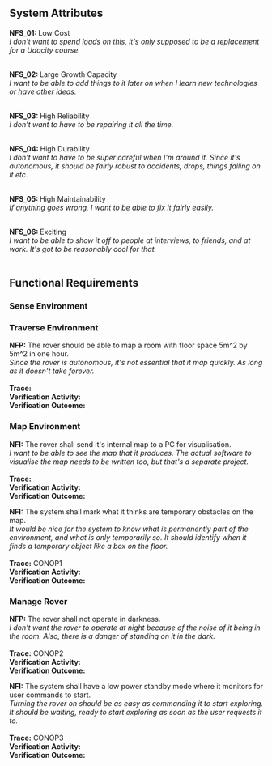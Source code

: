 ## System Attributes
<b>NFS_01: </b>Low Cost<br>
<i>I don't want to spend loads on this, it's only supposed to be a replacement for a Udacity course.</i><br><br>

<b>NFS_02: </b>Large Growth Capacity<br>
<i>I want to be able to add things to it later on when I learn new technologies or have other ideas.</i><br><br>

<b>NFS_03: </b>High Reliability<br>
<i>I don't want to have to be repairing it all the time.</i><br><br>

<b>NFS_04: </b>High Durability<br>
<i>I don't want to have to be super careful when I'm around it. Since it's autonomous, it should be fairly robust to accidents, drops, things falling on it etc.</i><br><br>

<b>NFS_05: </b>High Maintainability<br>
<i>If anything goes wrong, I want to be able to fix it fairly easily.</i><br><br>

<b>NFS_06: </b>Exciting<br>
<i>I want to be able to show it off to people at interviews, to friends, and at work. It's got to be reasonably cool for that.</i><br><br>

## Functional Requirements
### Sense Environment
### Traverse Environment
<b>NFP:</b> The rover should be able to map a room with floor space 5m^2 by 5m^2 in one hour.<br>
<i>Since the rover is autonomous, it's not essential that it map quickly. As long as it doesn't take forever.</i><br><br>
<b>Trace:</b><br>
<b>Verification Activity:</b><br>
<b>Verification Outcome:</b>

### Map Environment
<b>NFI:</b> The rover shall send it's internal map to a PC for visualisation.<br>
<i>I want to be able to see the map that it produces. The actual software to visualise the map needs to be written too, but that's a separate project.</i><br><br>
<b>Trace:</b><br>
<b>Verification Activity:</b><br>
<b>Verification Outcome:</b>

<b>NFI:</b> The system shall mark what it thinks are temporary obstacles on the map.<br>
<i>It would be nice for the system to know what is permanently part of the environment, and what is only temporarily so. It should identify when it finds a temporary object like a box on the floor.</i><br><br>
<b>Trace:</b> CONOP1<br>
<b>Verification Activity:</b><br>
<b>Verification Outcome:</b>

### Manage Rover
<b>NFP:</b> The rover shall not operate in darkness.<br>
<i>I don't want the rover to operate at night because of the noise of it being in the room. Also, there is a danger of standing on it in the dark.</i><br><br>
<b>Trace:</b> CONOP2<br>
<b>Verification Activity:</b><br>
<b>Verification Outcome:</b>

<b>NFI:</b> The system shall have a low power standby mode where it monitors for user commands to start.<br>
<i>Turning the rover on should be as easy as commanding it to start exploring. It should be waiting, ready to start exploring as soon as the user requests it to.</i><br><br>
<b>Trace:</b> CONOP3<br>
<b>Verification Activity:</b><br>
<b>Verification Outcome:</b>


